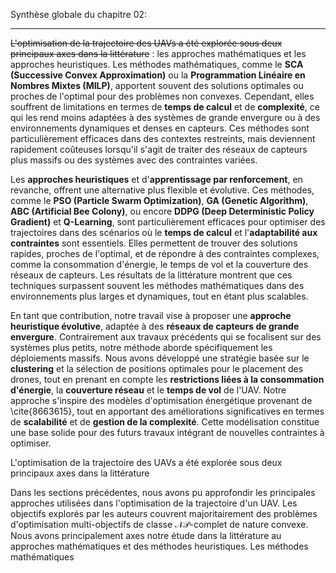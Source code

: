 Synthèse globale du chapitre 02:


---
~~L'optimisation de la trajectoire des UAVs a été explorée sous deux principaux axes dans la littérature~~ : les approches mathématiques et les approches heuristiques. Les méthodes mathématiques, comme le **SCA (Successive Convex Approximation)** ou la **Programmation Linéaire en Nombres Mixtes (MILP)**, apportent souvent des solutions optimales ou proches de l'optimal pour des problèmes non convexes. Cependant, elles souffrent de limitations en termes de **temps de calcul** et de **complexité**, ce qui les rend moins adaptées à des systèmes de grande envergure ou à des environnements dynamiques et denses en capteurs. Ces méthodes sont particulièrement efficaces dans des contextes restreints, mais deviennent rapidement coûteuses lorsqu'il s'agit de traiter des réseaux de capteurs plus massifs ou des systèmes avec des contraintes variées.


Les **approches heuristiques** et d'**apprentissage par renforcement**, en revanche, offrent une alternative plus flexible et évolutive. Ces méthodes, comme le **PSO (Particle Swarm Optimization)**, **GA (Genetic Algorithm)**, **ABC (Artificial Bee Colony)**, ou encore **DDPG (Deep Deterministic Policy Gradient)** et **Q-Learning**, sont particulièrement efficaces pour optimiser des trajectoires dans des scénarios où le **temps de calcul** et l'**adaptabilité aux contraintes** sont essentiels. Elles permettent de trouver des solutions rapides, proches de l'optimal, et de répondre à des contraintes complexes, comme la consommation d'énergie, le temps de vol et la couverture des réseaux de capteurs. Les résultats de la littérature montrent que ces techniques surpassent souvent les méthodes mathématiques dans des environnements plus larges et dynamiques, tout en étant plus scalables.

En tant que contribution, notre travail vise à proposer une **approche heuristique évolutive**, adaptée à des **réseaux de capteurs de grande envergure**. Contrairement aux travaux précédents qui se focalisent sur des systèmes plus petits, notre méthode aborde spécifiquement les déploiements massifs. Nous avons développé une stratégie basée sur le **clustering** et la sélection de positions optimales pour le placement des drones, tout en prenant en compte les **restrictions liées à la consommation d'énergie**, la **couverture réseau** et le **temps de vol** de l'UAV. Notre approche s'inspire des modèles d'optimisation énergétique provenant de \cite{8663615}, tout en apportant des améliorations significatives en termes de **scalabilité** et de **gestion de la complexité**. Cette modélisation constitue une base solide pour des futurs travaux intégrant de nouvelles contraintes à optimiser.


L'optimisation de la trajectoire des UAVs a été explorée sous deux principaux axes dans la littérature

Dans les sections précédentes, nous avons pu approfondir les principales approches utilisées dans l'optimisation de la trajectoire d'un UAV. Les objectifs explorés par les auteurs couvrent majoritairement des problèmes d'optimisation multi-objectifs de classe $\mathcal{NP}$-complet de nature convexe. Nous avons principalement axes notre étude dans la littérature au approches mathématiques et des méthodes heuristiques. Les méthodes mathématiques